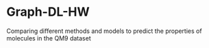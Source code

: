 # Graph-DL-HW
Comparing different methods and models to predict the properties of molecules in the QM9 dataset
